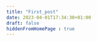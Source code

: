 ```yaml
---
title: "First_post"
date: 2023-04-01T17:34:30+01:00
draft: false
hiddenFromHomePage : true
---
```


